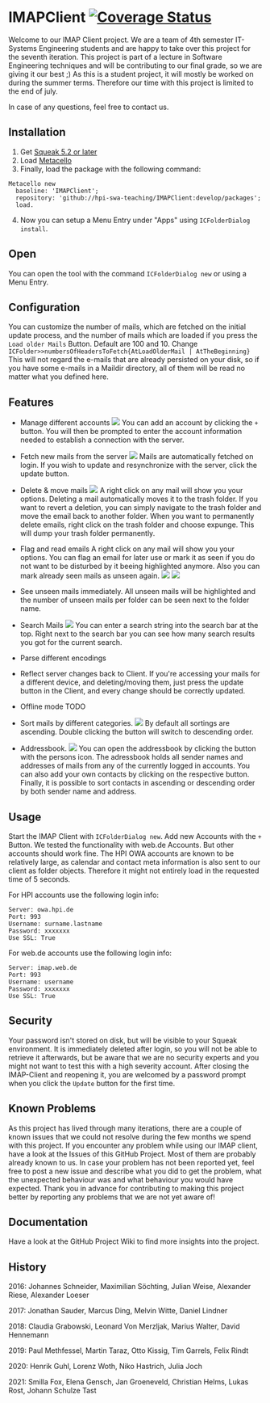 # IMAPClient [![Coverage Status](https://coveralls.io/repos/github/hpi-swa-teaching/IMAPClient/badge.svg?branch=develop)](https://coveralls.io/github/hpi-swa-teaching/IMAPClient?branch=develop)
 
Welcome to our IMAP Client project. We are a team of 4th semester IT-Systems Engineering students and are happy to take over this project for the seventh iteration.
This project is part of a lecture in Software Engineering techniques and will be contributing to our final grade, so we are giving it our best ;)
As this is a student project, it will mostly be worked on during the summer terms. Therefore our time with this project is limited to the end of july.

In case of any questions, feel free to contact us.
 
## Installation
1. Get [Squeak 5.2 or later](http://www.squeak.org)
2. Load [Metacello](https://github.com/metacello/metacello)
3. Finally, load the package with the following command:

```
Metacello new
  baseline: 'IMAPClient';
  repository: 'github://hpi-swa-teaching/IMAPClient:develop/packages';
  load.
```

4. Now you can setup a Menu Entry under "Apps" using `ICFolderDialog install`.


## Open
You can open the tool with the command `ICFolderDialog new` or using a Menu Entry.

 ## Configuration
 You can customize the number of mails, which are fetched on the initial update process, and the number of mails which are loaded if you press the `Load older Mails` Button. Default are 100 and 10. Change `ICFolder>>numbersOfHeadersToFetch{AtLoadOlderMail | AtTheBeginning}`
 This will not regard the e-mails that are already persisted on your disk, so if you have some e-mails in a Maildir directory, all of them will be read no matter what you defined here.
 
 ## Features
 - Manage different accounts
  ![](screenshots/addAccount.png)
  You can add an account by clicking the `+` button. You will then be prompted to enter the account information needed to establish a connection with the server.
  
 - Fetch new mails from the server
  ![](screenshots/updating.png)
  Mails are automatically fetched on login. If you wish to update and resynchronize with the server, click the update button.
  
 - Delete & move mails
 ![](screenshots/move.png)
 A right click on any mail will show you your options. Deleting a mail automatically moves it to the trash folder. If you want to revert a deletion, you can simply navigate to the trash folder and move the email back to another folder.
 When you want to permanently delete emails, right click on the trash folder and choose expunge. This will dump your trash folder permanently.
 
 - Flag and read emails
  A right click on any mail will show you your options. You can flag an email for later use or mark it as seen if you do not want to be disturbed by it beeing highlighted anymore. Also you can mark already seen mails as unseen again.
  ![](screenshots/flag.png)
  ![](screenshots/unflag.png)
    
 - See unseen mails immediately. 
 All unseen mails will be highlighted and the number of unseen mails per folder can be seen next to the folder name.
 
 - Search Mails
  ![](screenshots/search.png)
  You can enter a search string into the search bar at the top. Right next to the search bar you can see how many search results you got for the current search.
 
 - Parse different encodings
 
 - Reflect server changes back to Client. 
 If you're accessing your mails for a different device, and deleting/moving them, just press the update button in the Client, and every change should be correctly updated.
 
 - Offline mode
 TODO
 
 - Sort mails by different categories. 
   ![](screenshots/sort.png)
 By default all sortings are ascending. Double clicking the button will switch to descending order.
 
 - Addressbook. 
   ![](screenshots/addressbook.png)
 You can open the addressbook by clicking the button with the persons icon. The adressbook holds all sender names and addresses of mails from any of the currently logged in accounts. You can also add your own contacts by clicking on the respective button. Finally, it is possible to sort contacts in ascending or descending order by both sender name and address.

## Usage
Start the IMAP Client with `ICFolderDialog new`. Add new Accounts with the `+` Button. We tested the functionality with web.de Accounts. But other accounts should work fine.
The HPI OWA accounts are known to be relatively large, as calendar and contact meta information is also sent to our client as folder objects. Therefore it might not entirely load in the requested time of 5 seconds.

For HPI accounts use the following login info:
``` 
Server: owa.hpi.de
Port: 993
Username: surname.lastname
Password: xxxxxxx
Use SSL: True
```
For web.de accounts use the following login info:
``` 
Server: imap.web.de
Port: 993
Username: username
Password: xxxxxxx
Use SSL: True
```

## Security
Your password isn't stored on disk, but will be visible to your Squeak environment. It is immediately deleted after login, so you will not be able to retrieve it afterwards, but be aware that we are no security experts and you might not want to test this with a high severity account.
After closing the IMAP-Client and reopening it, you are welcomed by a password prompt when you click the `Update` button for the first time.

## Known Problems

As this project has lived through many iterations, there are a couple of known issues that we could not resolve during the few months we spend with this project. 
If you encounter any problem while using our IMAP client, have a look at the Issues of this GitHub Project. Most of them are probably already known to us.
In case your problem has not been reported yet, feel free to post a new issue and describe what you did to get the problem, what the unexpected behaviour was and what behaviour you would have expected. 
Thank you in advance for contributing to making this project better by reporting any problems that we are not yet aware of!

## Documentation

Have a look at the GitHub Project Wiki to find more insights into the project.

## History
2016: Johannes Schneider, Maximilian Söchting, Julian Weise, Alexander Riese, Alexander Loeser

2017: Jonathan Sauder, Marcus Ding, Melvin Witte, Daniel Lindner

2018: Claudia Grabowski, Leonard Von Merzljak, Marius Walter, David Hennemann

2019: Paul Methfessel, Martin Taraz, Otto Kissig, Tim Garrels, Felix Rindt

2020: Henrik Guhl, Lorenz Woth, Niko Hastrich, Julia Joch

2021: Smilla Fox, Elena Gensch, Jan Groeneveld, Christian Helms, Lukas Rost, Johann Schulze Tast
